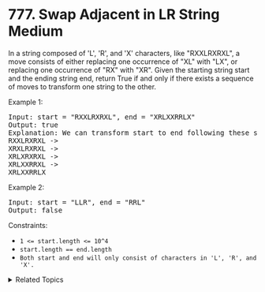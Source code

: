 # 777. Swap Adjacent in LR String<br> Medium

In a string composed of 'L', 'R', and 'X' characters, like "RXXLRXRXL", a move consists of either replacing one occurrence of "XL" with "LX", or replacing one occurrence of "RX" with "XR". Given the starting string start and the ending string end, return True if and only if there exists a sequence of moves to transform one string to the other.

Example 1:

<pre>
Input: start = "RXXLRXRXL", end = "XRLXXRRLX"
Output: true
Explanation: We can transform start to end following these steps:
RXXLRXRXL ->
XRXLRXRXL ->
XRLXRXRXL ->
XRLXXRRXL ->
XRLXXRRLX
</pre>

Example 2:

<pre>
Input: start = "LLR", end = "RRL"
Output: false
</pre>

Constraints:

- `1 <= start.length <= 10^4`
- `start.length == end.length`
- `Both start and end will only consist of characters in 'L', 'R', and 'X'.`

<details>

<summary> Related Topics </summary>

-   `String`

</details>